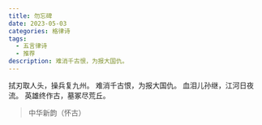 ```yaml
---
title: 勿忘碑
date: 2023-05-03
categories: 格律诗
tags:
  - 五言律诗
  - 推荐
description: 难消千古恨，为报大国仇。
---
```


拭刃取人头，操兵复九州。
难消千古恨，为报大国仇。
血泪儿孙继，江河日夜流。
英雄终作古，墓冢尽荒丘。

> 中华新韵（怀古）